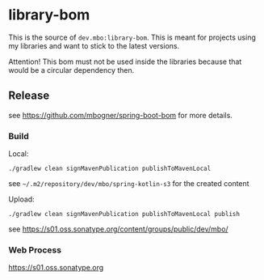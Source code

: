 # library-bom

This is the source of `dev.mbo:library-bom`. This is meant for projects using my libraries and want to
stick to the latest versions.

Attention! This bom must not be used inside the libraries because that would be a circular dependency then.

## Release

see https://github.com/mbogner/spring-boot-bom for more details.

### Build

Local:
```shell
./gradlew clean signMavenPublication publishToMavenLocal
```

see `~/.m2/repository/dev/mbo/spring-kotlin-s3` for the created content

Upload:
```shell
./gradlew clean signMavenPublication publishToMavenLocal publish
```

see https://s01.oss.sonatype.org/content/groups/public/dev/mbo/

### Web Process

https://s01.oss.sonatype.org